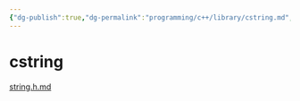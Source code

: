```yaml
---
{"dg-publish":true,"dg-permalink":"programming/c++/library/cstring.md","permalink":"/programming/c++/library/cstring.md/"}
---
```



# cstring

[string.h.md](../../c/library/string.h.md "mention")